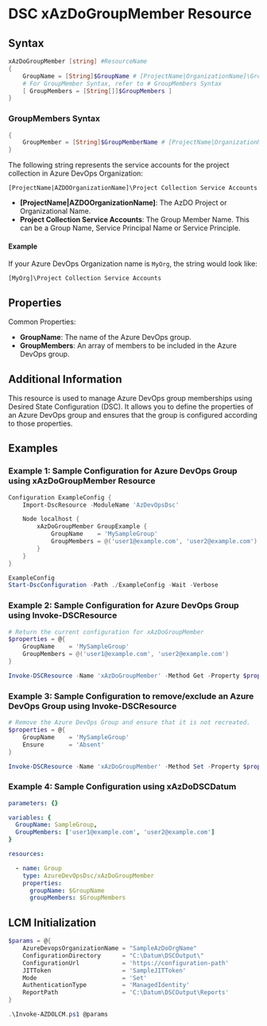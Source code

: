 # DSC xAzDoGroupMember Resource

## Syntax

```PowerShell
xAzDoGroupMember [string] #ResourceName
{
    GroupName = [String]$GroupName # [ProjectName|OrganizationName]\GroupName
    # For GroupMember Syntax, refer to # GroupMembers Syntax
    [ GroupMembers = [String[]]$GroupMembers ]
}
```

### GroupMembers Syntax

``` PowerShell
{
    GroupMember = [String]$GroupMemberName # [ProjectName|OrganizationName]\GroupName
}
```

The following string represents the service accounts for the project collection in Azure DevOps Organization:

```text
[ProjectName|AZDOOrganizationName]\Project Collection Service Accounts
```

- __[ProjectName|AZDOOrganizationName]__: The AzDO Project or Organizational Name.
- __Project Collection Service Accounts__: The Group Member Name. This can be a Group Name, Service Principal Name or Service Principle.

#### Example

If your Azure DevOps Organization name is `MyOrg`, the string would look like:

```text
[MyOrg]\Project Collection Service Accounts
```

## Properties

Common Properties:

- __GroupName__: The name of the Azure DevOps group.
- __GroupMembers__: An array of members to be included in the Azure DevOps group.

## Additional Information

This resource is used to manage Azure DevOps group memberships using Desired State Configuration (DSC). It allows you to define the properties of an Azure DevOps group and ensures that the group is configured according to those properties.

## Examples

### Example 1: Sample Configuration for Azure DevOps Group using xAzDoGroupMember Resource

```PowerShell
Configuration ExampleConfig {
    Import-DscResource -ModuleName 'AzDevOpsDsc'

    Node localhost {
        xAzDoGroupMember GroupExample {
            GroupName    = 'MySampleGroup'
            GroupMembers = @('user1@example.com', 'user2@example.com')
        }
    }
}

ExampleConfig
Start-DscConfiguration -Path ./ExampleConfig -Wait -Verbose
```

### Example 2: Sample Configuration for Azure DevOps Group using Invoke-DSCResource

```PowerShell
# Return the current configuration for xAzDoGroupMember
$properties = @{
    GroupName    = 'MySampleGroup'
    GroupMembers = @('user1@example.com', 'user2@example.com')
}

Invoke-DSCResource -Name 'xAzDoGroupMember' -Method Get -Property $properties -ModuleName 'AzureDevOpsDsc'
```

### Example 3: Sample Configuration to remove/exclude an Azure DevOps Group using Invoke-DSCResource

```PowerShell
# Remove the Azure DevOps Group and ensure that it is not recreated.
$properties = @{
    GroupName    = 'MySampleGroup'
    Ensure       = 'Absent'
}

Invoke-DSCResource -Name 'xAzDoGroupMember' -Method Set -Property $properties -ModuleName 'AzureDevOpsDsc'
```

### Example 4: Sample Configuration using xAzDoDSCDatum

```YAML
parameters: {}

variables: {
  GroupName: SampleGroup,
  GroupMembers: ['user1@example.com', 'user2@example.com']   
}

resources:

  - name: Group
    type: AzureDevOpsDsc/xAzDoGroupMember
    properties:
      groupName: $GroupName
      groupMembers: $GroupMembers
```

## LCM Initialization

```PowerShell
$params = @{
    AzureDevopsOrganizationName = "SampleAzDoOrgName"
    ConfigurationDirectory      = "C:\Datum\DSCOutput\"
    ConfigurationUrl            = 'https://configuration-path'
    JITToken                    = 'SampleJITToken'
    Mode                        = 'Set'
    AuthenticationType          = 'ManagedIdentity'
    ReportPath                  = 'C:\Datum\DSCOutput\Reports'
}

.\Invoke-AZDOLCM.ps1 @params
```
